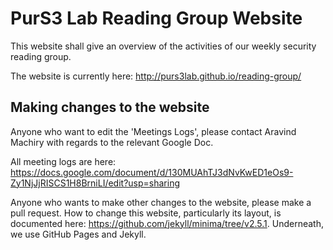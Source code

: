 # PurS3 Lab Reading Group Website

This website shall give an overview of the activities of our weekly security reading group.

The website is currently here: <http://purs3lab.github.io/reading-group/>

## Making changes to the website

Anyone who want to edit the 'Meetings Logs', please contact Aravind Machiry with regards to the relevant Google Doc.

All meeting logs are here: <https://docs.google.com/document/d/130MUAhTJ3dNvKwED1eOs9-Zy1NjJjRISCS1H8BrniLI/edit?usp=sharing>

Anyone who wants to make other changes to the website, please make a pull request.
How to change this website, particularly its layout, is documented here: <https://github.com/jekyll/minima/tree/v2.5.1>.
Underneath, we use GitHub Pages and Jekyll.
